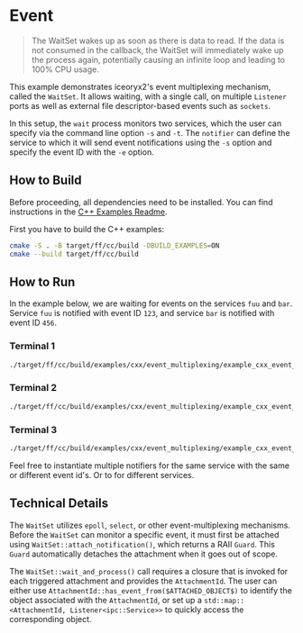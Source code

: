 # Event

> The WaitSet wakes up as soon as there is data to read. If the data
> is not consumed in the callback, the WaitSet will immediately wake
> up the process again, potentially causing an infinite loop and leading
> to 100% CPU usage.

This example demonstrates iceoryx2's event multiplexing mechanism,
called the `WaitSet`. It allows waiting, with a single call, on
multiple `Listener` ports as well as external file descriptor-based
events such as `sockets`.

In this setup, the `wait` process monitors two services, which the
user can specify via the command line option `-s` and `-t`.
The `notifier` can define the service to which it will send event
notifications using the `-s` option and specify the event ID with
the `-e` option.

## How to Build

Before proceeding, all dependencies need to be installed. You can find
instructions in the [C++ Examples Readme](../README.md).

First you have to build the C++ examples:

```sh
cmake -S . -B target/ff/cc/build -DBUILD_EXAMPLES=ON
cmake --build target/ff/cc/build
```

## How to Run

In the example below, we are waiting for events on the services `fuu` and
`bar`. Service `fuu` is notified with event ID `123`, and service `bar` is
notified with event ID `456`.

### Terminal 1

```sh
./target/ff/cc/build/examples/cxx/event_multiplexing/example_cxx_event_multiplexing_wait -s fuu -t bar
```

### Terminal 2

```sh
./target/ff/cc/build/examples/cxx/event_multiplexing/example_cxx_event_multiplexing_notifier -s "fuu" -e 123
```

### Terminal 3

```sh
./target/ff/cc/build/examples/cxx/event_multiplexing/example_cxx_event_multiplexing_notifier -s "bar" -e 456
```

Feel free to instantiate multiple notifiers for the same service with the same
or different event id's. Or to for different services.

## Technical Details

The `WaitSet` utilizes `epoll`, `select`, or other event-multiplexing
mechanisms. Before the `WaitSet` can monitor a specific event, it must first be
attached using `WaitSet::attach_notification()`, which returns a RAII `Guard`.
This `Guard` automatically detaches the attachment when it goes out of scope.

The `WaitSet::wait_and_process()` call requires a closure that is invoked for
each triggered attachment and provides the `AttachmentId`. The user can either
use `AttachmentId::has_event_from($ATTACHED_OBJECT$)` to identify the object
associated with the `AttachmentId`, or set up a
`std::map::<AttachmentId, Listener<ipc::Service>>` to quickly access the
corresponding object.

